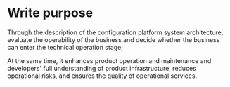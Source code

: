 # Write purpose

Through the description of the configuration platform system architecture, evaluate the operability of the business and decide whether the business can enter the technical operation stage;

At the same time, it enhances product operation and maintenance and developers' full understanding of product infrastructure, reduces operational risks, and ensures the quality of operational services.